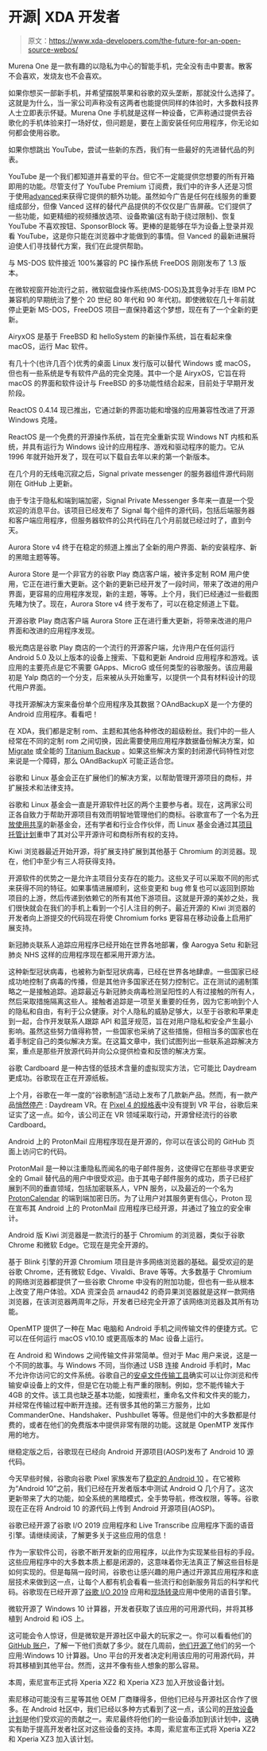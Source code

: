 # 开源| XDA 开发者

> 原文：<https://www.xda-developers.com/the-future-for-an-open-source-webos/>

[](/murena-one-review/)

Murena One 是一款有趣的以隐私为中心的智能手机，完全没有击中要害。散客不会喜欢，发烧友也不会喜欢。

如果你想买一部新手机，并希望摆脱苹果和谷歌的双头垄断，那就没什么选择了。这就是为什么，当一家公司声称没有这两者也能提供同样的体验时，大多数科技界人士立即表示怀疑。Murena One 手机就是这样一种设备，它声称通过提供去谷歌化的手机体验来打一场好仗，但问题是，要在上面安装任何应用程序，你无论如何都会使用谷歌。

[](/best-youtube-vanced-alternatives/)

如果你想跳出 YouTube，尝试一些新的东西，我们有一些最好的先进替代品的列表。

YouTube 是一个我们都知道并喜爱的平台。但它不一定能提供您想要的所有开箱即用的功能。尽管支付了 YouTube Premium 订阅费，我们中的许多人还是习惯于使用[advanced](https://www.xda-developers.com/youtube-vanced-apk/)来获得它提供的额外功能。虽然如今广告是任何在线服务的重要组成部分，但像 Vanced 这样的替代产品提供的不仅仅是广告屏蔽。它们提供了一些功能，如更精细的视频播放选项、设备欺骗(这有助于绕过限制)、恢复 YouTube 不喜欢按钮、SponsorBlock 等。更棒的是能够在华为设备上登录并观看 YouTube，这是你只能在浏览器中才能做到的事情。但 Vanced 的最新进展将迫使人们寻找替代方案，我们在此提供帮助。

[](/freedos-1-3-update/)

与 MS-DOS 软件接近 100%兼容的 PC 操作系统 FreeDOS 刚刚发布了 1.3 版本。

在微软视窗开始流行之前，微软磁盘操作系统(MS-DOS)及其竞争对手在 IBM PC 兼容机的早期统治了整个 20 世纪 80 年代和 90 年代初。即使微软在几十年前就停止更新 MS-DOS，FreeDOS 项目一直保持着这个梦想，现在有了一个全新的更新。

[](/airyxos-macos-clone/)

AiryxOS 是基于 FreeBSD 和 helloSystem 的新操作系统，旨在看起来像 macOS，运行 Mac 软件。

有几十个(也许几百个)优秀的桌面 Linux 发行版可以替代 Windows 或 macOS，但也有一些系统是专有软件产品的完全克隆。其中一个是 AiryxOS，它旨在将 macOS 的界面和软件设计与 FreeBSD 的多功能性结合起来，目前处于早期开发阶段。

[](/reactos-0-4-14/)

ReactOS 0.4.14 现已推出，它通过新的界面功能和增强的应用兼容性改进了开源 Windows 克隆。

ReactOS 是一个免费的开源操作系统，旨在完全重新实现 Windows NT 内核和系统，并具有运行为 Windows 设计的应用程序、游戏和驱动程序的能力。它从 1996 年就开始开发了，现在可以下载自去年以来的第一个新版本。

[](/signal-updates-public-server-code/)

在几个月的无线电沉寂之后，Signal private messenger 的服务器组件源代码刚刚在 GitHub 上更新。

由于专注于隐私和端到端加密，Signal Private Messenger 多年来一直是一个受欢迎的消息平台。该项目已经发布了 Signal 每个组件的源代码，包括后端服务器和客户端应用程序，但服务器软件的公共代码在几个月前就已经过时了，直到今天。

[](/aurora-store-gets-major-facelift-version-4/)

Aurora Store v4 终于在稳定的频道上推出了全新的用户界面、新的安装程序、新的黑暗主题等等。

Aurora Store 是一个非官方的谷歌 Play 商店客户端，被许多定制 ROM 用户使用，它正在进行重大更新。这个新的更新已经开发了一段时间，带来了改进的用户界面，更容易的应用程序发现，新的主题，等等。上个月，我们已经通过一些截图先睹为快了。现在，Aurora Store v4 终于发布了，可以在稳定频道上下载。

[](/aurora-store-v4-update-sneak-peek-open-source-play-store-client/)

开源谷歌 Play 商店客户端 Aurora Store 正在进行重大更新，将带来改进的用户界面和改进的应用程序发现。

极光商店是谷歌 Play 商店的一个流行的开源客户端，允许用户在任何运行 Android 5.0 及以上版本的设备上搜索、下载和更新 Android 应用程序和游戏。该应用的主要亮点是它不需要 GApps、MicroG 或任何类型的谷歌服务。该应用最初是 Yalp 商店的一个分支，后来被从头开始重写，以提供一个具有材料设计的现代用户界面。

[](/oandbackupx-android-backup-app/)

寻找开源解决方案来备份单个应用程序及其数据？OAndBackupX 是一个方便的 Android 应用程序。看看吧！

在 XDA，我们都是定制 rom、主题和其他各种修改的超级粉丝。我们中的一些人经常在不同的定制 rom 之间切换，因此需要使用应用程序数据备份解决方案，如 [Migrate](https://www.xda-developers.com/migrate-app-switch-custom-roms/) 或全能的 [Titanium Backup](https://www.xda-developers.com/titanium-backup-v8-1-0-adds-support-for-oreo/) 。如果这些解决方案的封闭源代码特性对您来说是一个障碍，那么 OAndBackupX 可能正适合您。

[](/google-and-the-linux-foundation-want-to-help-open-source-projects-manage-their-trademarks/)

谷歌和 Linux 基金会正在扩展他们的解决方案，以帮助管理开源项目的商标，并扩展技术和法律支持。

谷歌和 Linux 基金会一直是开源软件社区的两个主要参与者。现在，这两家公司正各自致力于帮助开源项目有效而明智地管理他们的商标。谷歌宣布了一个名为[开放使用共享](https://openusage.org/news/introducing-the-open-usage-commons/)的新基金会，还有学者和行业合作伙伴，而 Linux 基金会通过其[项目托管计划](https://www.linuxfoundation.org/projects/hosting/)重申了其对公平开源许可和商标所有权的支持。

[](/at-least-3-chromium-based-browsers-enable-extensions-support-thanks-kiwi-browser/)

Kiwi 浏览器最近开始开源，将扩展支持扩展到其他基于 Chromium 的浏览器。现在，他们中至少有三人将获得支持。

开源软件的优势之一是允许主项目分支存在的能力。这些叉子可以采取不同的形式来获得不同的特征。如果事情进展顺利，这些变更和 bug 修复也可以返回到原始项目的上游，然后传递到依赖它的所有其他下游项目。这就是开源的美妙之处，我们很快就会在我们的手机上看到一个引人注目的例子。最近开源的 Kiwi 浏览器的开发者向上游提交的代码现在将使 Chromium forks 更容易在移动设备上启用扩展支持。

[](/covid-19-contact-tracing-apps-india-aarogya-setu-open-source-sweden-italy-test-google-apple-exposure-notification-api/)

新冠肺炎联系人追踪应用程序已经开始在世界各地部署，像 Aarogya Setu 和新冠肺炎 NHS 这样的应用程序现在都采用开源方法。

这种新型冠状病毒，也被称为新型冠状病毒，已经在世界各地肆虐。一些国家已经成功地控制了病毒的传播，但是其他许多国家还在努力控制它。正在测试的遏制策略之一是接触追踪。追踪最近与新冠肺炎病毒检测呈阳性的人有过接触的所有人，然后采取措施隔离这些人。接触者追踪是一项至关重要的任务，因为它影响到个人的隐私和自由，有利于公众健康。对个人隐私的威胁足够大，以至于谷歌和苹果走到一起，合作开发联系人跟踪 API 和蓝牙规范，旨在对用户隐私和安全产生最小影响。虽然这些努力值得称赞，一些国家也采纳了这些措施，但相当多的国家也在着手制定自己的类似解决方案。在这篇文章中，我们试图列出一些联系追踪解决方案，重点是那些开放源代码并向公众提供检查和反馈的解决方案。

[](/google-open-sources-cardboard/)

谷歌 Cardboard 是一种古怪的低技术含量的虚拟现实方法，它可能比 Daydream 更成功。谷歌现在正在开源纸板。

上个月，谷歌在一年一度的“谷歌制造”活动上发布了几款新产品。然而，有一款产品[悄然停产](https://www.xda-developers.com/google-discontinues-daydream-vr-pixel-4/) : Daydream VR。在 [Pixel 4 的规格表](https://www.xda-developers.com/google-pixel-4-specs-features-pricing-availability/)中没有提到 VR 平台，谷歌后来证实了这一点。如今，该公司正在 VR 领域采取行动，开源曾经流行的谷歌 Cardboard。

[](/protonmail-android-app-open-source/)

Android 上的 ProtonMail 应用程序现在是开源的，你可以在该公司的 GitHub 页面上访问它的代码。

ProtonMail 是一种以注重隐私而闻名的电子邮件服务，这使得它在那些寻求更安全的 Gmail 替代品的用户中很受欢迎。由于其电子邮件服务的成功，质子已经扩展到不同的垂直领域，包括加密联系人，VPN 服务，以及最近的一个名为 [ProtonCalendar](https://www.xda-developers.com/protoncalendar-beta-launched-web-only/) 的端到端加密日历。为了让用户对其服务更有信心，Proton 现在宣布其 Android 上的 ProtonMail 应用程序已经开源，并通过了独立的安全审计。

[](/kiwi-browser-open-source/)

Android 版 Kiwi 浏览器是一款流行的基于 Chromium 的浏览器，类似于谷歌 Chrome 和微软 Edge。它现在是完全开源的。

基于 Blink 引擎的开源 Chromium 项目是许多网络浏览器的基础。最受欢迎的是谷歌 Chrome，还有微软 Edge、Vivaldi、Brave 等等。大多数基于 Chromium 的网络浏览器都提供了一些谷歌 Chrome 中没有的附加功能，但也有一些从根本上改变了用户体验。XDA 资深会员 arnaud42 的奇异果浏览器就是这样一款网络浏览器，在该浏览器两周年之际，开发者已经完全开源了该网络浏览器及其所有功能。

[](/openmtp-open-source-alternative-android-file-transfer-macos/)

OpenMTP 提供了一种在 Mac 电脑和 Android 手机之间传输文件的便捷方式。它可以在任何运行 macOS v10.10 或更高版本的 Mac 设备上运行。

在 Android 和 Windows 之间传输文件非常简单。但对于 Mac 用户来说，这是一个不同的故事。与 Windows 不同，当你通过 USB 连接 Android 手机时，Mac 不允许你访问它的文件系统。谷歌自己的[安卓文件传输工具](https://www.android.com/filetransfer/)确实可以让你浏览和传输安卓设备上的文件，但是它在功能上有严重的限制。例如，您不能传输大于 4GB 的文件。该工具也缺乏基本功能，如搜索栏，重命名文件和文件夹的能力，并经常在传输过程中断开连接。还有很多其他的第三方服务，比如 CommanderOne、Handshaker、Pushbullet 等等。但是他们中的大多数都是付费的，或者在他们的免费版本中提供非常有限的功能。这就是 OpenMTP 发挥作用的地方。

[](/android-10-source-code-aosp/)

继稳定版之后，谷歌现在已经向 Android 开源项目(AOSP)发布了 Android 10 源代码。

今天早些时候，谷歌向谷歌 Pixel 家族发布了[稳定的 Android 10](https://www.xda-developers.com/google-releases-stable-android-10-for-pixel-smartphones/) 。在它被称为“Android 10”之前，我们已经在开发者版本中测试 Android Q 几个月了。这次更新带来了大的功能，如全系统的黑暗模式，全手势导航，修改权限，等等。谷歌现在正在将 Android 10 的源代码上传到 Android 开源项目(AOSP)。

[](/google-io-2019-app-live-transcribe-speech-engine-open-source/)

谷歌已经开源了谷歌 I/O 2019 应用程序和 Live Transcribe 应用程序下面的语音引擎。请继续阅读，了解更多关于这些应用的信息！

作为一家软件公司，谷歌不断开发新的应用程序，以此作为实现某些目标的手段。这些应用程序中的大多数本质上都是闭源的，这意味着你无法真正了解这些目标是如何实现的。但是每隔一段时间，谷歌也让感兴趣的用户通过开源其应用程序和底层技术来做到这一点，让每个人都有机会看看一些流行和创新服务背后的科学和代码。谷歌现在已经开源了[谷歌 I/O 2019](https://www.xda-developers.com/tag/google-io-2019/) 应用和[现场转录](https://www.xda-developers.com/live-transcribe-sound-amplifier-google-hearing-impaired/)应用中使用的语音引擎。

[](/microsoft-open-source-windows-10-calculator-android/)

微软开源了 Windows 10 计算器，开发者获取了该应用的可用源代码，并将其移植到 Android 和 iOS 上。

这可能会令人惊讶，但是微软是开源社区中最大的玩家之一。你可以看看他们的 [GitHub 账户](https://github.com/Microsoft)，了解一下他们贡献了多少。就在几周前，[他们开源了](https://github.com/microsoft/calculator)他们的另一个应用:Windows 10 计算器。Uno 平台的开发者决定利用该应用的可用源代码，并将其移植到其他平台。然而，这并不像有些人想象的那么容易。

[](/sonys-open-devices-xperia-xz2-xz3/)

本周，索尼宣布正式将 Xperia XZ2 和 Xperia XZ3 加入开放设备计划。

索尼移动可能没有三星等其他 OEM 厂商赚得多，但他们已经与开源社区合作了很多。在 Android 社区中，我们已经以多种方式看到了这一点，该公司的[开放设备计划](https://www.xda-developers.com/sonys-open-device-program-xperia-xa2-xa2-ultra/)是他们受欢迎的贡献之一。索尼最终将他们的一些设备添加到该计划中，这确实有助于提高开发者社区对这些设备的支持。本周，索尼宣布正式将 Xperia XZ2 和 Xperia XZ3 加入该计划。